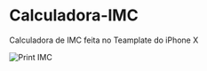 # Calculadora-IMC
Calculadora de IMC feita no Teamplate do iPhone X


![Print IMC](https://user-images.githubusercontent.com/93175796/168537439-b1bb4500-568d-48e9-997a-a9fc0e6cef96.png)
